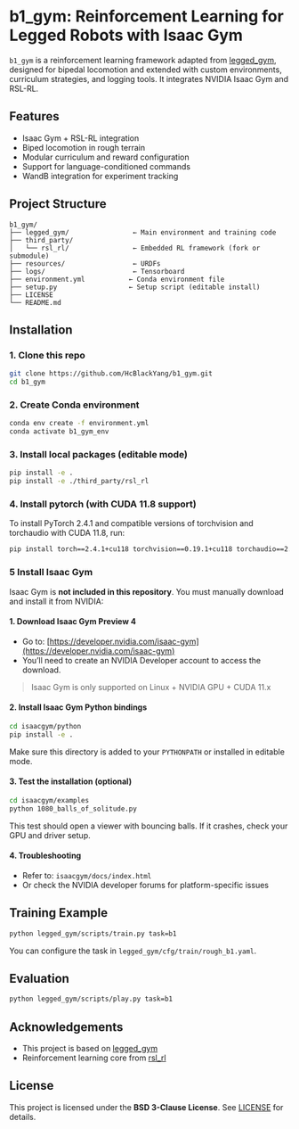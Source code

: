 # b1_gym: Reinforcement Learning for Legged Robots with Isaac Gym

`b1_gym` is a reinforcement learning framework adapted from [legged_gym](https://github.com/leggedrobotics/legged_gym), designed for bipedal locomotion and extended with custom environments, curriculum strategies, and logging tools. It integrates NVIDIA Isaac Gym and RSL-RL.



## Features

-  Isaac Gym + RSL-RL integration  
-  Biped locomotion in rough terrain  
-  Modular curriculum and reward configuration  
-  Support for language-conditioned commands  
-  WandB integration for experiment tracking  


## Project Structure

```
b1_gym/
├── legged_gym/                ← Main environment and training code
├── third_party/
│   └── rsl_rl/                ← Embedded RL framework (fork or submodule)
├── resources/                 ← URDFs
├── logs/                      ← Tensorboard
├── environment.yml           ← Conda environment file
├── setup.py                  ← Setup script (editable install)
├── LICENSE
└── README.md
```



## Installation

### 1. Clone this repo

```bash
git clone https://github.com/HcBlackYang/b1_gym.git
cd b1_gym
```

### 2. Create Conda environment

```bash
conda env create -f environment.yml
conda activate b1_gym_env
```

### 3. Install local packages (editable mode)

```bash
pip install -e .
pip install -e ./third_party/rsl_rl
```

### 4. Install pytorch (with CUDA 11.8 support)

To install PyTorch 2.4.1 and compatible versions of torchvision and torchaudio with CUDA 11.8, run:

```bash
pip install torch==2.4.1+cu118 torchvision==0.19.1+cu118 torchaudio==2.4.1+cu118 --index-url https://download.pytorch.org/whl/cu118
```


### 5 Install Isaac Gym

Isaac Gym is **not included in this repository**. You must manually download and install it from NVIDIA:

#### 1. Download Isaac Gym Preview 4

- Go to: [https://developer.nvidia.com/isaac-gym](https://developer.nvidia.com/isaac-gym)
- You’ll need to create an NVIDIA Developer account to access the download.

> Isaac Gym is only supported on Linux + NVIDIA GPU + CUDA 11.x

#### 2. Install Isaac Gym Python bindings

```bash
cd isaacgym/python
pip install -e .
```

Make sure this directory is added to your `PYTHONPATH` or installed in editable mode.

#### 3. Test the installation (optional)

```bash
cd isaacgym/examples
python 1080_balls_of_solitude.py
```

This test should open a viewer with bouncing balls. If it crashes, check your GPU and driver setup.

#### 4. Troubleshooting

- Refer to: `isaacgym/docs/index.html`
- Or check the NVIDIA developer forums for platform-specific issues




##  Training Example

```bash
python legged_gym/scripts/train.py task=b1
```

You can configure the task in `legged_gym/cfg/train/rough_b1.yaml`.



##  Evaluation

```bash
python legged_gym/scripts/play.py task=b1
```




##  Acknowledgements

- This project is based on [legged_gym](https://github.com/leggedrobotics/legged_gym)
- Reinforcement learning core from [rsl_rl](https://github.com/leggedrobotics/rsl_rl)



##  License

This project is licensed under the **BSD 3-Clause License**. See [LICENSE](./LICENSE) for details.
